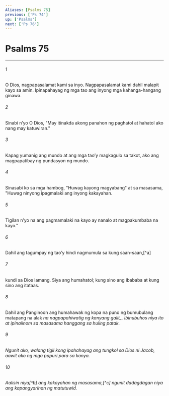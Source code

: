 ```yaml
---
Aliases: [Psalms 75]
previous: ['Ps 74']
up: ['Psalms']
next: ['Ps 76']
---
```

# Psalms 75

***






















###### 1 










O Dios, nagpapasalamat kami sa inyo. Nagpapasalamat kami dahil malapit kayo sa amin. Ipinapahayag ng mga tao ang inyong mga kahanga-hangang ginawa. 





















###### 2 










Sinabi nʼyo O Dios, "May itinakda akong panahon ng paghatol at hahatol ako nang may katuwiran." 





















###### 3 










Kapag yumanig ang mundo at ang mga taoʼy magkagulo sa takot, ako ang magpapatibay ng pundasyon ng mundo. 





















###### 4 










Sinasabi ko sa mga hambog, "Huwag kayong magyabang" at sa masasama, "Huwag ninyong ipagmalaki ang inyong kakayahan. 





















###### 5 










Tigilan nʼyo na ang pagmamalaki na kayo ay nanalo at magpakumbaba na kayo." 





















###### 6 










Dahil ang tagumpay ng taoʼy hindi nagmumula sa kung saan-saan,[^a] 





















###### 7 










kundi sa Dios lamang. Siya ang humahatol; kung sino ang ibababa at kung sino ang itataas. 





















###### 8 










Dahil ang Panginoon ang humahawak ng kopa na puno ng bumubulang matapang na alak <i class="trans-change">na nagpapahiwatig ng kanyang galit_. Ibinubuhos niya ito at ipinaiinom sa masasama hanggang sa huling patak. 





















###### 9 










Ngunit ako, walang tigil kong ipahahayag ang tungkol sa Dios ni Jacob, aawit ako ng mga papuri para sa kanya. 





















###### 10 










Aalisin niya[^b] ang kakayahan ng masasama,[^c] ngunit dadagdagan niya ang kapangyarihan ng matutuwid.
